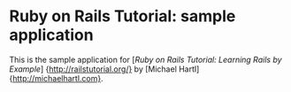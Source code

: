 # Ruby on Rails Tutorial: sample application

This is the sample application for [*Ruby on Rails Tutorial: Learning Rails by Example*] {http://railstutorial.org/} by [Michael Hartl]{http://michaelhartl.com}.


